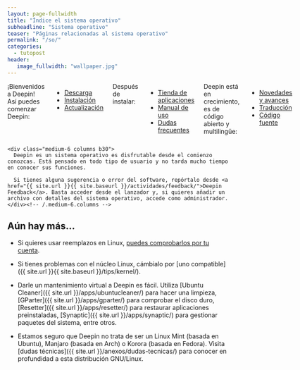 ```yaml
---
layout: page-fullwidth
title: "Índice el sistema operativo"
subheadline: "Sistema operativo"
teaser: "Páginas relacionadas al sistema operativo"
permalink: "/so/"
categories:
  - tutopost
header:
   image_fullwidth: "wallpaper.jpg"
---
```


<div class="row t60">
    <div class="medium-6 columns b30">
      ¡Bienvenidos a Deepin! Así puedes comenzar Deepin:
      <ul>
        <li><a href="{{ site.url }}{{ site.baseurl }}/download/">Descarga</a></li>
        <li><a href="{{ site.url }}{{ site.baseurl }}/instalacion/">Instalación</a></li>
        <li><a href="{{ site.url }}{{ site.baseurl }}/update/">Actualización</a></li>
      </ul>
      Después de instalar:
      <ul>
        <li><a href="{{ site.url }}{{ site.baseurl }}/manual/store/">Tienda de aplicaciones</a></li>
        <li><a href="{{ site.url }}{{ site.baseurl }}/manual/">Manual de uso</a></li>
        <li><a href="{{ site.url }}{{ site.baseurl }}/anexos/dudas/">Dudas frecuentes</a></li>
      </ul>
      Deepin está en crecimiento, es de código abierto y multilingüe:
      <ul>
        <li><a href="{{ site.url }}{{ site.baseurl }}/changelog/">Novedades y avances</a></li>
        <li><a href="{{ site.url }}{{ site.baseurl }}/translate/">Traducción</a></li>
        <li><a href="{{ site.url }}{{ site.baseurl }}/source/">Código fuente</a></li>
      </ul>
    </div><!-- /.medium-6.columns -->

    <div class="medium-6 columns b30">
      Deepin es un sistema operativo es disfrutable desde el comienzo conozcas. Está pensado en todo tipo de usuario y no tarda mucho tiempo en conocer sus funciones.

      Si tienes alguna sugerencia o error del software, repórtalo desde <a href="{{ site.url }}{{ site.baseurl }}/actividades/feedback/">Deepin Feedback</a>. Basta acceder desde el lanzador y, si quieres añadir un archivo con detalles del sistema operativo, accede como administrador.
    </div><!-- /.medium-6.columns -->
</div><!-- /.row -->

## Aún hay más...
* Si quieres usar reemplazos en Linux, [puedes comprobarlos por tu cuenta](http://www.datamation.com/open-source/78-open-source-replacements-for-expensive-applications-1.html).

* Si tienes problemas con el núcleo Linux, cámbialo por [uno compatible]({{ site.url }}{{ site.baseurl }}/tips/kernel/).

* Darle un mantenimiento virtual a Deepin es fácil. Utiliza [Ubuntu Cleaner]({{ site.url }}/apps/ubuntucleaner/) para hacer una limpieza, [GParter]({{ site.url }}/apps/gparter/) para comprobar el disco duro, [Resetter]({{ site.url }}/apps/resetter/) para restaurar aplicaciones preinstaladas, [Synaptic]({{ site.url }}/apps/synaptic/) para gestionar paquetes del sistema, entre otros.

* Estamos seguro que Deepin no trata de ser un Linux Mint (basada en Ubuntu), Manjaro (basada en Arch) o Korora (basada en Fedora). Visita [dudas técnicas]({{ site.url }}/anexos/dudas-tecnicas/) para conocer en profundidad a esta distribución GNU/Linux.
